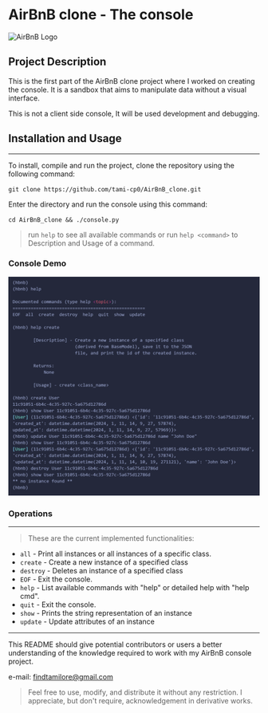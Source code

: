 # **AirBnB clone - The console**

![AirBnB Logo](https://s3.amazonaws.com/alx-intranet.hbtn.io/uploads/medias/2018/6/65f4a1dd9c51265f49d0.png?X-Amz-Algorithm=AWS4-HMAC-SHA256&X-Amz-Credential=AKIARDDGGGOUSBVO6H7D%2F20240111%2Fus-east-1%2Fs3%2Faws4_request&X-Amz-Date=20240111T112416Z&X-Amz-Expires=86400&X-Amz-SignedHeaders=host&X-Amz-Signature=f7a3347e79b687a3e05554954d7cfc65f40d5ef7e63a76d25bf44238bd21f673)

## **Project Description**

This is the first part of the AirBnB clone project where I worked on creating the console. It is a sandbox that aims to manipulate data without a visual interface.

This is not a client side console, It will be used development and debugging.
## Installation and Usage
___
To install, compile and run the project, clone the repository using the following command:
```
git clone https://github.com/tami-cp0/AirBnB_clone.git
```
Enter the directory and run the console using this command:
```
cd AirBnB_clone && ./console.py
```
> run `help` to see all available commands
> or run `help <command>` to Description and Usage of a command.

### Console Demo
![Console Demo](IMAGES/console_demo2.png)
### Operations
___
> These are the current implemented functionalities:
-  `all` - Print all instances or all instances of a specific class.
-  `create` - Create a new instance of a specified class
-  `destroy` - Deletes an instance of a specified class
-  `EOF` - Exit the console.
-  `help` - List available commands with "help" or detailed help with "help cmd".
-  `quit` -  Exit the console.
-  `show` - Prints the string representation of an instance
-  `update` - Update attributes of an instance
___
This README should give potential contributors or users a better understanding of the knowledge required to work with my AirBnB console project.

e-mail: <findtamilore@gmail.com>

> Feel free to use, modify, and distribute it without any restriction. I appreciate, but don't require, acknowledgement in derivative works.